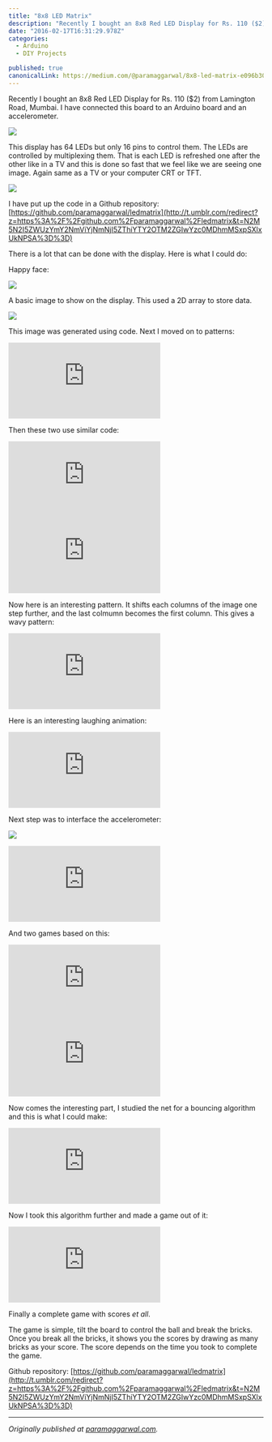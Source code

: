 ```yaml
---
title: "8x8 LED Matrix"
description: "Recently I bought an 8x8 Red LED Display for Rs. 110 ($2) from Lamington Road, Mumbai. I have connected this board to an Arduino board and an accelerometer. This display has 64 LEDs but only 16 pins…"
date: "2016-02-17T16:31:29.978Z"
categories: 
  - Arduino
  - DIY Projects

published: true
canonicalLink: https://medium.com/@paramaggarwal/8x8-led-matrix-e096b3043c74
---
```


Recently I bought an 8x8 Red LED Display for Rs. 110 ($2) from Lamington Road, Mumbai. I have connected this board to an Arduino board and an accelerometer.

![](./asset-1.jpg)

This display has 64 LEDs but only 16 pins to control them. The LEDs are controlled by multiplexing them. That is each LED is refreshed one after the other like in a TV and this is done so fast that we feel like we are seeing one image. Again same as a TV or your computer CRT or TFT.

![](./asset-2.jpg)

I have put up the code in a Github repository: [https://github.com/paramaggarwal/ledmatrix](http://t.umblr.com/redirect?z=https%3A%2F%2Fgithub.com%2Fparamaggarwal%2Fledmatrix&t=N2M5N2I5ZWUzYmY2NmViYjNmNjI5ZThiYTY2OTM2ZGIwYzc0MDhmMSxpSXlxUkNPSA%3D%3D)

There is a lot that can be done with the display. Here is what I could do:

Happy face:

![](./asset-3.jpg)

A basic image to show on the display. This used a 2D array to store data.

![](./asset-4.jpg)

This image was generated using code. Next I moved on to patterns:

<Embed src="https://player.vimeo.com/video/5378019" height={240} width={320} />

Then these two use similar code:

<Embed src="https://player.vimeo.com/video/5378084" height={240} width={320} />

<Embed src="https://player.vimeo.com/video/5378112" height={240} width={320} />

Now here is an interesting pattern. It shifts each columns of the image one step further, and the last colmumn becomes the first column. This gives a wavy pattern:

<Embed src="https://player.vimeo.com/video/5389019" height={240} width={320} />

Here is an interesting laughing animation:

<Embed src="https://player.vimeo.com/video/5389031" height={240} width={320} />

Next step was to interface the accelerometer:

![](./asset-5.jpg)

<Embed src="https://player.vimeo.com/video/5391971" height={240} width={320} />

And two games based on this:

<Embed src="https://player.vimeo.com/video/5396406" height={240} width={320} />

<Embed src="https://player.vimeo.com/video/5396460" height={240} width={320} />

Now comes the interesting part, I studied the net for a bouncing algorithm and this is what I could make:

<Embed src="https://player.vimeo.com/video/5404756" height={240} width={320} />

Now I took this algorithm further and made a game out of it:

<Embed src="https://player.vimeo.com/video/5419056" height={240} width={320} />

Finally a complete game with scores _et all_.

The game is simple, tilt the board to control the ball and break the bricks. Once you break all the bricks, it shows you the scores by drawing as many bricks as your score. The score depends on the time you took to complete the game.

Github repository: [https://github.com/paramaggarwal/ledmatrix](http://t.umblr.com/redirect?z=https%3A%2F%2Fgithub.com%2Fparamaggarwal%2Fledmatrix&t=N2M5N2I5ZWUzYmY2NmViYjNmNjI5ZThiYTY2OTM2ZGIwYzc0MDhmMSxpSXlxUkNPSA%3D%3D)

---

_Originally published at_ [_paramaggarwal.com_](http://paramaggarwal.com/post/584027833/8x8-led-matrix)_._